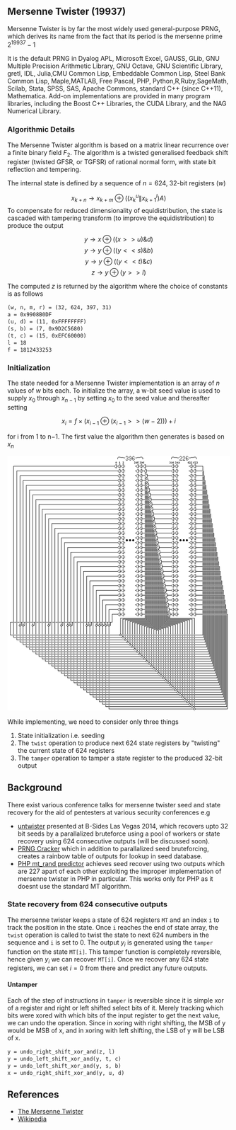 
## Mersenne Twister (19937)
Mersenne Twister is by far the most widely used general-purpose PRNG, which derives its name from the fact that its period is the mersenne prime $2^{19937} -1$  

It is the default PRNG in Dyalog APL, Microsoft Excel, GAUSS, GLib, GNU Multiple Precision Arithmetic Library, GNU Octave, GNU Scientific Library, gretl, IDL, Julia,CMU Common Lisp, Embeddable Common Lisp, Steel Bank Common Lisp, Maple,MATLAB, Free Pascal, PHP, Python,R,Ruby,SageMath, Scilab, Stata, SPSS, SAS, Apache Commons,  standard C++ (since C++11), Mathematica. Add-on implementations are provided in many program libraries, including the Boost C++ Libraries, the CUDA Library, and the NAG Numerical Library.

### Algorithmic Details
The Mersenne Twister algorithm is based on a matrix linear recurrence over a finite binary field $F_2$. The algorithm is a twisted generalised feedback shift register (twisted GFSR, or TGFSR) of rational normal form, with state bit reflection and tempering. 

The internal state is defined by a sequence of $n=624$, 32-bit registers ($w$)  

$$x_{k+n} \to x_{k+m} \oplus (( x_k^{u} \| x_{k+1}^{l})A)$$
To compensate for reduced dimensionality of equidistribution, the state is cascaded with tampering transform (to improve the equidistribution) to produce the output

$$y \to x \oplus(( x >> u)\&d)$$
$$y \to y \oplus(( y << s)\&b)$$
$$y \to y \oplus(( y << t)\&c)$$
$$z \to y \oplus( y >> l)$$

The computed $z$ is returned by the algorithm
where the choice of constants is as follows
```
(w, n, m, r) = (32, 624, 397, 31)
a = 0x9908B0DF
(u, d) = (11, 0xFFFFFFFF)
(s, b) = (7, 0x9D2C5680)
(t, c) = (15, 0xEFC60000)
l = 18
f = 1812433253 
```

### Initialization
The state needed for a Mersenne Twister implementation is an array of $n$ values of $w$ bits each. To initialize the array, a w-bit seed value is used to supply $x_0$ through $x_{n − 1}$ by setting $x_0$ to the seed value and thereafter setting

$$x_i = f \times (x_{i−1} \oplus (x_{i−1} >> (w−2))) + i$$

for i from 1 to n−1. The first value the algorithm then generates is based on $x_n$

![](merstw.gif)

While implementing, we need to consider only three things
1. State initialization i.e. seeding
2. The `twist` operation to produce next 624 state registers by "twisting" the current state of 624 registers
3. The `tamper` operation to tamper a state register to the produced 32-bit output

## Background
There exist various conference talks for mersenne twister seed and state recovery for the aid of pentesters at various security conferences e.g
- [untwister](https://github.com/bishopfox/untwister) presented at B-Sides Las Vegas 2014, which recovers upto 32 bit seeds by a parallalized bruteforce using a pool of workers or state recovery using 624 consecutive outputs (will be discussed soon).  
- [PRNG Cracker](https://dspace.cvut.cz/bitstream/handle/10467/69409/F8-BP-2017-Molnar-Richard-thesis.pdf?sequence=-1&isAllowed=y) which in addition to parallalized seed bruteforcing, creates a rainbow table of outputs for lookup in seed database.
- [PHP mt_rand predictor](https://www.ambionics.io/blog/php-mt-rand-prediction) achieves seed recover using two outputs which are 227 apart of each other exploiting the improper implementation of mersenne twister in PHP in particular. This works only for PHP as it doesnt use the standard MT algorithm.

### State recovery from 624 consecutive outputs
The mersenne twister keeps a state of 624 registers `MT` and an index `i` to track the position in the state. Once `i` reaches the end of state array, the `twist` operation is called to twist the state to next 624 numbers in the sequence and `i` is set to 0. The output $y_i$ is generated using the `tamper` function on the state `MT[i]`. This tamper function is completely reversible, hence given $y_i$ we can recover `MT[i]`. Once we recover any 624 state registers, we can set $i=0$ from there and predict any future outputs.

#### Untamper
Each of the step of instructions in `tamper` is reversible since it is simple xor of a register and right or left shifted select bits of it. Merely tracking which bits were xored with which bits of the input register to get the next value, we can undo the operation. Since in xoring with right shifting, the MSB of y would be MSB of x, and in xoring with left shifting, the LSB of y will be LSB of x.
```
y = undo_right_shift_xor_and(z, l)
y = undo_left_shift_xor_and(y, t, c)
y = undo_left_shift_xor_and(y, s, b)
x = undo_right_shift_xor_and(y, u, d)
```


## References
- [The Mersenne Twister](http://www.quadibloc.com/crypto/co4814.htm)
- [Wikipedia](https://en.wikipedia.org/wiki/Mersenne_Twister)